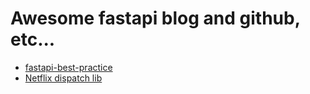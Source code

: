 # Awesome fastapi blog and github, etc...
- [fastapi-best-practice](https://github.com/zhanymkanov/fastapi-best-practices#1-project-structure-consistent--predictable)
- [Netflix dispatch lib](https://github.com/Netflix/dispatch)